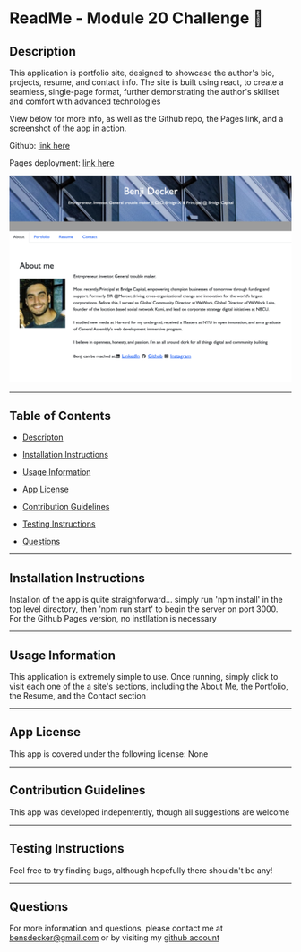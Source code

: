 # ReadMe - Module 20 Challenge 📝

## Description 

This application is portfolio site, designed to showcase the author's bio, projects, resume, and contact info.  The site is built using react, to create a seamless, single-page format, further demonstrating the author's skillset and comfort with advanced technologies

View below for more info, as well as the Github repo, the Pages link, and a screenshot of the app in action.  

Github: [link here](https://github.com/BenjiCCB/challenge-20)

Pages deployment: [link here](https://benjiccb.github.io/challenge-20)

![screenshot](./src/images/appshot.png)

---

## Table of Contents 

* [Descripton](#description)

* [Installation Instructions](#installation-instructions)

* [Usage Information](#usage-information)

* [App License](#app-license)

* [Contribution Guidelines](#contribution-guidelines)

* [Testing Instructions](#testing-instructions)

* [Questions](#questions)

---

## Installation Instructions 

Instalion of the app is quite straighforward... simply run 'npm install' in the top level directory, then 'npm run start' to begin the server on port 3000.  For the Github Pages version, no instllation is necessary

---

## Usage Information 

This application is extremely simple to use. Once running, simply click to visit each one of the a site's sections, including the About Me, the Portfolio, the Resume, and the Contact section


---

## App License 

This app is covered under the following license: None

---

## Contribution Guidelines 

This app was developed indepentently, though all suggestions are welcome

---

## Testing Instructions 

Feel free to try finding bugs, although hopefully there shouldn't be any!

---

## Questions 

For more information and questions, please contact me at <bensdecker@gmail.com> or by visiting my [github account](https://github.com/benjiCCB)